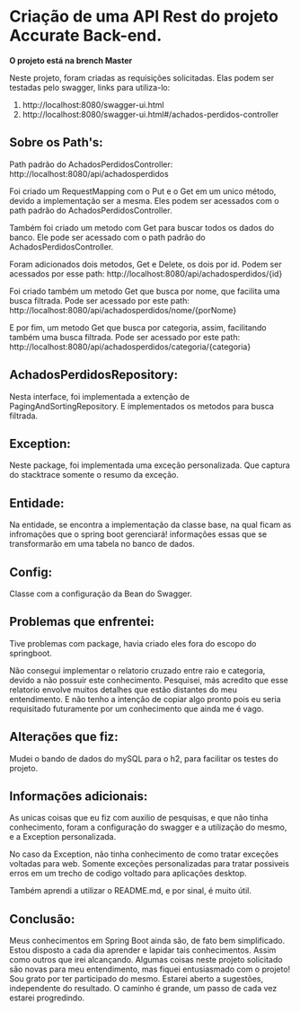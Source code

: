 # Criação de uma API Rest do projeto Accurate Back-end.

**O projeto está na brench Master**

Neste projeto, foram criadas as requisições solicitadas. Elas podem ser testadas
pelo swagger, links para utiliza-lo:
1. http://localhost:8080/swagger-ui.html
2. http://localhost:8080/swagger-ui.html#/achados-perdidos-controller

## Sobre os Path's: 
Path padrão do AchadosPerdidosController:
http://localhost:8080/api/achadosperdidos

Foi criado um RequestMapping com o Put e o Get em um unico método, devido a 
implementação ser a mesma. Eles podem ser acessados com o path padrão do 
AchadosPerdidosController.

Também foi criado um metodo com Get para buscar todos os dados do banco.
Ele pode ser acessado com o path padrão do AchadosPerdidosController.

Foram adicionados dois metodos, Get e Delete, os dois por id. Podem ser acessados
por esse path: http://localhost:8080/api/achadosperdidos/{id}

Foi criado também um metodo Get que busca por nome, que facilita uma busca filtrada.
Pode ser acessado por este path: http://localhost:8080/api/achadosperdidos/nome/{porNome}

E por fim, um metodo Get que busca por categoria, assim, facilitando também uma
busca filtrada. 
Pode ser acessado por este path: http://localhost:8080/api/achadosperdidos/categoria/{categoria}


## AchadosPerdidosRepository:
Nesta interface, foi implementada a extenção de PagingAndSortingRepository. 
E implementados os metodos para busca filtrada.



## Exception:
Neste package, foi implementada uma exceção personalizada. Que captura do stacktrace
somente o resumo da exceção.



## Entidade:
Na entidade, se encontra a implementação da classe base, na qual ficam as infromações
que o spring boot gerenciará! informações essas que se transformarão em uma tabela 
no banco de dados.



## Config:
Classe com a configuração da Bean do Swagger.



## Problemas que enfrentei:
Tive problemas com package, havia criado eles fora do escopo do springboot.

Não consegui implementar o relatorio cruzado entre raio e categoria, devido a não possuir
este conhecimento. Pesquisei, más acredito que esse relatorio envolve muitos detalhes 
que estão distantes do meu entendimento. E não tenho a intenção de copiar algo pronto
pois eu seria requisitado futuramente por um conhecimento que ainda me é vago.



## Alterações que fiz:
Mudei o bando de dados do mySQL para o h2, para facilitar os testes do projeto.



## Informações adicionais:

As unicas coisas que eu fiz com auxilio de pesquisas, e que não tinha conhecimento, foram
a configuração do swagger e a utilização do mesmo, e a Exception personalizada.

No caso da Exception, não tinha conhecimento de como tratar exceções voltadas para web. Somente 
exceções personalizadas para tratar possiveis erros em um trecho de codigo voltado para aplicações desktop.

Também aprendi a utilizar o README.md, e por sinal, é muito útil.



## Conclusão:
Meus conhecimentos em Spring Boot ainda são, de fato bem simplificado. Estou disposto
a cada dia aprender e lapidar tais conhecimentos. Assim como outros que irei alcançando.
Algumas coisas neste projeto solicitado são novas para meu entendimento, mas fiquei
entusiasmado com o projeto! Sou grato por ter participado do mesmo.
Estarei aberto a sugestões, independente do resultado. O caminho é grande, um passo
de cada vez estarei progredindo.

